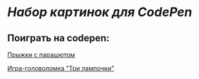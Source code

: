 # _Набор картинок для CodePen_
  
## Поиграть на codepen:

[Прыжки с парашютом](https://codepen.io/slesareva-gala/pen/GROXJpZ?editors=1000)

[Игра-головоломка "Три лампочки"](https://codepen.io/slesareva-gala/pen/zYPRKYV?editors=0100)

